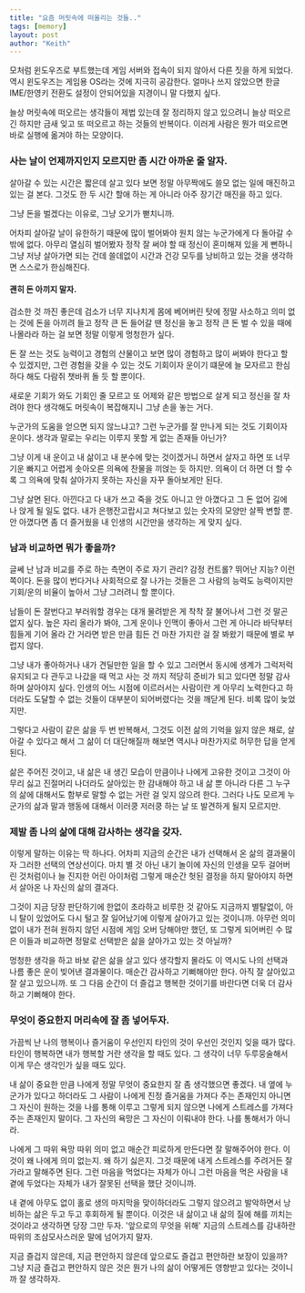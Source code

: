 ```yaml
---
title: "요즘 머릿속에 떠올리는 것들.."
tags: [memory]
layout: post
author: "Keith"
---
```


모처럼 윈도우즈로 부트했는데 게임 서버와 접속이 되지 않아서 다른 짓을 하게 되었다. 역시 윈도우즈는 게임용 OS라는 것에 지극히 공감한다. 얼마나 쓰지 않았으면 한글IME/한영키 전환도 설정이 안되어있을 지경이니 말 다했지 싶다.

늘상 머릿속에 떠오르는 생각들이 제법 있는데 잘 정리하지 않고 있으려니 늘상 떠오르긴 하지만 금새 잊고 또 떠오르고 하는 것들의 반복이다. 이러게 사람은 뭔가 떠오르면 바로 실행에 옮겨야 하는 모양이다.

### 사는 날이 언제까지인지 모르지만 좀 시간 아까운 줄 알자.

살아갈 수 있는 시간은 짧은데 살고 있다 보면 정말 아무짝에도 쓸모 없는 일에 매진하고 있는 걸 본다. 그것도 한 두 시간 할애 하는 게 아니라 아주 장기간 매진을 하고 있다. 

그냥 돈을 벌겠다는 이유로, 그냥 오기가 뻗치니까.

어차피 살아갈 날이 유한하기 때문에 많이 벌어봐야 원치 않는 누군가에게 다 돌아갈 수 밖에 없다. 아무리 열심히 벌어봤자 정작 잘 써야 할 때 정신이 혼미해져 있을 게 뻔하니 그냥 저냥 살아가면 되는 건데 쓸데없이 시간과 건강 모두를 낭비하고 있는 것을 생각하면 스스로가 한심해진다.

#### 괜히 돈 아끼지 말자.

검소한 것 까진 좋은데 검소가 너무 지나치게 몸에 베어버린 탓에 정말 사소하고 의미 없는 것에 돈을 아끼려 들고 정작 큰 돈 들어갈 땐 정신을 놓고 정작 큰 돈 벌 수 있을 때에 나몰라라 하는 걸 보면 정말 이렇게 멍청한가 싶다.

돈 잘 쓰는 것도 능력이고 경험의 산물이고 보면 많이 경험하고 많이 써봐야 한다고 할 수 있겠지만, 그런 경험을 갖을 수 있는 것도 기회이자 운이기 떄문에 늘 모자르고 한심하다 해도 다람쥐 챗바퀴 돌 듯 할 뿐이다. 

새로운 기회가 와도 기회인 줄 모르고 또 어제와 같은 방법으로 살게 되고 정신을 잘 차려야 한다 생각해도 머릿속이 복잡해지니 그냥 손을 놓는 거다.

누군가의 도움을 얻으면 되지 않느냐고? 그런 누군가를 잘 만나게 되는 것도 기회이자 운이다. 생각과 말로는 우리는 이루지 못할 게 없는 존재들 아닌가?

그냥 이게 내 운이고 내 삶이고 내 분수에 맞는 것이겠거니 하면서 살자고 하면 또 너무 기운 빠지고 어렵게 솟아오른 의욕에 찬물을 끼얹는 듯 하지만. 의욕이 더 하면 더 할 수록 그 의욕에 맞춰 살아가지 못하는 자신을 자꾸 돌아보게만 된다.

그냥 살면 된다. 아낀다고 다 내가 쓰고 죽을 것도 아니고 안 아꼈다고 그 돈 없어 길에 나 앉게 될 일도 없다. 내가 은행잔고랍시고 쳐다보고 있는 숫자의 모양만 살짝 변할 뿐. 안 아꼈다면 좀 더 즐거웠을 내 인생의 시간만을 생각하는 게 맞지 싶다. 

### 남과 비교하면 뭐가 좋을까?

글쎄 난 남과 비교를 주로 하는 측면이 주로 자기 관리? 감정 컨트롤? 뛰어난 지능? 이런 쪽이다. 돈을 많이 번다거나 사회적으로 잘 나가는 것들은 그 사람의 능력도 능력이지만 기회/운의 비율이 높아서 그냥 그러려니 할 뿐이다. 

남들이 돈 잘번다고 부러워할 경우는 대개 물려받은 게 착착 잘 불어나서 그런 것 말곤 없지 싶다. 높은 자리 올라가 봐야, 그게 운이나 인맥이 좋아서 그런 게 아니라 바닥부터 힘들게 기어 올라 간 거라면 받은 만큼 힘든 건 마찬 가지란 걸 잘 봐왔기 때문에 별로 부럽지 않다.

그냥 내가 좋아하거나 내가 견딜만한 일을 할 수 있고 그러면서 동시에 생계가 그럭저럭 유지되고 다 관두고 나갔을 때 먹고 사는 것 까지 적당히 준비가 되고 있다면 정말 감사하며 살아야지 싶다. 인생의 어느 시점에 이르러서는 사람이란 게 아무리 노력한다고 하더라도 도달할 수 없는 것들이 대부분이 되어버렸다는 것을 깨닫게 된다. 비록 많이 늦었지만.

그렇다고 사람이 같은 삶을 두 번 반복해서, 그것도 이전 삶의 기억을 잃지 않은 채로, 살아갈 수 있다고 해서 그 삶이 더 대단해질까 해보면 역시나 마찬가지로 허무한 답을 얻게 된다. 

삶은 주어진 것이고, 내 삶은 내 생긴 모습이 만큼이나 나에게 고유한 것이고 그것이 아무리 싫고 진절머리 나더라도 살아있는 한 감내해야 하고 내 삶 뿐 아니라 다른 그 누구의 삶에 대해서도 함부로 말할 수 없는 거란 걸 잊지 않으려 한다. 그러다 나도 모르게 누군가의 삶과 말과 행동에 대해서 이러쿵 저러쿵 하는 날 또 발견하게 될지 모르지만.

### 제발 좀 나의 삶에 대해 감사하는 생각을 갖자.

이렇게 말하는 이유는 딱 하나다. 어차피 지금의 순간은 내가 선택해서 온 삶의 결과물이자 그러한 선택의 연상선이다. 마치 별 것 아닌 내기 놀이에 자신의 인생을 모두 걸어버린 것처럼이나 늘 진지한 어린 아이처럼 그렇게 매순간 헛된 결정을 하지 말아야지 하면서 살아온 나 자신의 삶의 결과다.

그것이 지금 당장 판단하기에 한없이 초라하고 비루한 것 같아도 지금까지 별탈없이, 아니 탈이 있었어도 다시 털고 잘 일어났기에 이렇게 살아가고 있는 것이니까. 아무런 의미 없이 내가 전혀 원하지 않던 시점에 게임 오버 당해야만 했던, 또 그렇게 되어버린 수 많은 이들과 비교하면 정말로 선택받은 삶을 살아가고 있는 것 아닐까?

멍청한 생각을 하고 바보 같은 삶을 살고 있다 생각할지 몰라도 이 역시도 나의 선택과 나름 좋은 운이 빚어낸 결과물이다. 매순간 감사하고 기뻐해야만 한다. 아직 잘 살아있고 잘 살고 있으니까. 또 그 다음 순간이 더 즐겁고 행복한 것이기를 바란다면 더욱 더 감사하고 기뻐해야 한다.

### 무엇이 중요한지 머리속에 잘 좀 넣어두자.

가끔씩 난 나의 행복이나 즐거움이 우선인지 타인의 것이 우선인 것인지 잊을 때가 많다. 타인이 행복하면 내가 행복할 거란 생각을 할 때도 있다. 그 생각이 너무 두루뭉술해서 이게 무슨 생각인가 싶을 때도 있다.

내 삶이 중요한 만큼 나에게 정말 무엇이 중요한지 잘 좀 생각했으면 좋겠다. 내 옆에 누군가가 있다고 하더라도 그 사람이 나에게 진정 즐거움을 가져다 주는 존재인지 아니면 그 자신이 원하는 것을 나를 통해 이루고 그렇게 되지 않으면 나에게 스트레스를 가져다 주는 존재인지 말이다. 그 자신의 욕망은 그 자신이 이뤄내야 한다. 나를 통해서가 아니라.

나에게 그 따위 욕망 따위 의미 없고 매순간 피로하게 만든다면 잘 말해주어야 한다. 이것이 왜 나에게 의미 없는지. 왜 하기 싫은지. 그것 때문에 내게 스트레스를 주려거든 잘 가라고 말해주면 된다. 그런 마음을 먹었다는 자체가 아니 그런 마음을 먹은 사람을 내 곁에 두었다는 자체가 내가 잘못된 선택을 했단 것이니까. 

내 곁에 아무도 없이 홀로 생의 마지막을 맞이하더라도 그렇지 않으려고 발악하면서 낭비하는 삶은 두고 두고 후회하게 될 뿐이다. 이것은 내 삶이고 내 삶의 질에 해를 끼치는 것이라고 생각하면 당장 그만 두자. '앞으로의 무엇을 위해' 지금의 스트레스를 감내하란 따위의 조삼모사스러운 말에 넘어가지 말자. 

지금 즐겁지 않은데, 지금 편안하지 않은데 앞으로도 즐겁고 편안하란 보장이 있을까? 그냥 지금 즐겁고 편안하지 않은 것은 뭔가 나의 삶이 어떻게든 영향받고 있다는 것이니까 잘 생각하자.
  